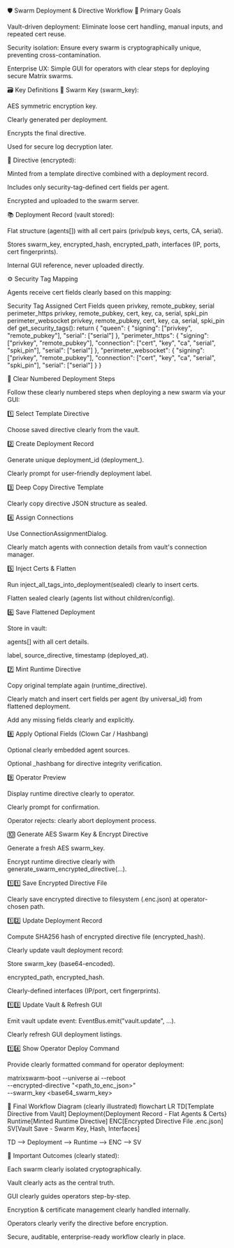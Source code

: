 🛡️ Swarm Deployment & Directive Workflow
🎯 Primary Goals

Vault-driven deployment: Eliminate loose cert handling, manual inputs, and repeated cert reuse.

Security isolation: Ensure every swarm is cryptographically unique, preventing cross-contamination.

Enterprise UX: Simple GUI for operators with clear steps for deploying secure Matrix swarms.

🗃️ Key Definitions
🔑 Swarm Key (swarm_key):

AES symmetric encryption key.

Clearly generated per deployment.

Encrypts the final directive.

Used for secure log decryption later.

🧾 Directive (encrypted):

Minted from a template directive combined with a deployment record.

Includes only security-tag-defined cert fields per agent.

Encrypted and uploaded to the swarm server.

📚 Deployment Record (vault stored):

Flat structure (agents[]) with all cert pairs (priv/pub keys, certs, CA, serial).

Stores swarm_key, encrypted_hash, encrypted_path, interfaces (IP, ports, cert fingerprints).

Internal GUI reference, never uploaded directly.

⚙️ Security Tag Mapping

Agents receive cert fields clearly based on this mapping:

Security Tag	Assigned Cert Fields
queen	privkey, remote_pubkey, serial
perimeter_https	privkey, remote_pubkey, cert, key, ca, serial, spki_pin
perimeter_websocket	privkey, remote_pubkey, cert, key, ca, serial, spki_pin
def get_security_tags():
    return {
        "queen": {
            "signing": ["privkey", "remote_pubkey"],
            "serial": ["serial"]
        },
        "perimeter_https": {
            "signing": ["privkey", "remote_pubkey"],
            "connection": ["cert", "key", "ca", "serial", "spki_pin"],
            "serial": ["serial"]
        },
        "perimeter_websocket": {
            "signing": ["privkey", "remote_pubkey"],
            "connection": ["cert", "key", "ca", "serial", "spki_pin"],
            "serial": ["serial"]
        }
    }

🚀 Clear Numbered Deployment Steps

Follow these clearly numbered steps when deploying a new swarm via your GUI:

1️⃣ Select Template Directive

Choose saved directive clearly from the vault.

2️⃣ Create Deployment Record

Generate unique deployment_id (deployment_<uuid>).

Clearly prompt for user-friendly deployment label.

3️⃣ Deep Copy Directive Template

Clearly copy directive JSON structure as sealed.

4️⃣ Assign Connections

Use ConnectionAssignmentDialog.

Clearly match agents with connection details from vault's connection manager.

5️⃣ Inject Certs & Flatten

Run inject_all_tags_into_deployment(sealed) clearly to insert certs.

Flatten sealed clearly (agents list without children/config).

6️⃣ Save Flattened Deployment

Store in vault:

agents[] with all cert details.

label, source_directive, timestamp (deployed_at).

7️⃣ Mint Runtime Directive

Copy original template again (runtime_directive).

Clearly match and insert cert fields per agent (by universal_id) from flattened deployment.

Add any missing fields clearly and explicitly.

8️⃣ Apply Optional Fields (Clown Car / Hashbang)

Optional clearly embedded agent sources.

Optional _hashbang for directive integrity verification.

9️⃣ Operator Preview

Display runtime directive clearly to operator.

Clearly prompt for confirmation.

Operator rejects: clearly abort deployment process.

🔟 Generate AES Swarm Key & Encrypt Directive

Generate a fresh AES swarm_key.

Encrypt runtime directive clearly with generate_swarm_encrypted_directive(...).

1️⃣1️⃣ Save Encrypted Directive File

Clearly save encrypted directive to filesystem (.enc.json) at operator-chosen path.

1️⃣2️⃣ Update Deployment Record

Compute SHA256 hash of encrypted directive file (encrypted_hash).

Clearly update vault deployment record:

Store swarm_key (base64-encoded).

encrypted_path, encrypted_hash.

Clearly-defined interfaces (IP/port, cert fingerprints).

1️⃣3️⃣ Update Vault & Refresh GUI

Emit vault update event: EventBus.emit("vault.update", ...).

Clearly refresh GUI deployment listings.

1️⃣4️⃣ Show Operator Deploy Command

Provide clearly formatted command for operator deployment:

matrixswarm-boot --universe ai --reboot \
  --encrypted-directive "<path_to_enc_json>" \
  --swarm_key <base64_swarm_key>

🎯 Final Workflow Diagram (clearly illustrated)
flowchart LR
  TD[Template Directive from Vault]
  Deployment{Deployment Record - Flat Agents & Certs}
  Runtime[Minted Runtime Directive]
  ENC[Encrypted Directive File .enc.json]
  SV[Vault Save - Swarm Key, Hash, Interfaces]

  TD --> Deployment --> Runtime --> ENC --> SV

📌 Important Outcomes (clearly stated):

Each swarm clearly isolated cryptographically.

Vault clearly acts as the central truth.

GUI clearly guides operators step-by-step.

Encryption & certificate management clearly handled internally.

Operators clearly verify the directive before encryption.

Secure, auditable, enterprise-ready workflow clearly in place.